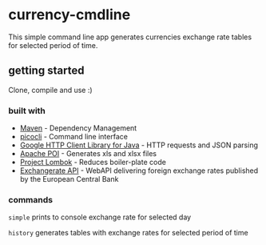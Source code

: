 # currency-cmdline

This simple command line app generates currencies exchange rate tables for selected period of time.

## getting started

Clone, compile and use :)

### built with

* [Maven](https://maven.apache.org/) - Dependency Management
* [picocli](https://github.com/remkop/picocli) - Command line interface
* [Google HTTP Client Library for Java](https://googleapis.github.io/google-http-java-client/) - HTTP requests and JSON parsing
* [Apache POI](https://poi.apache.org/) - Generates xls and xlsx files
* [Project Lombok](https://projectlombok.org/) - Reduces boiler-plate code
* [Exchangerate API](https://exchangeratesapi.io/) - WebAPI delivering foreign exchange rates published by the European Central Bank

### commands

```simple``` prints to console exchange rate for selected day


```history``` generates tables with exchange rates for selected period of time
